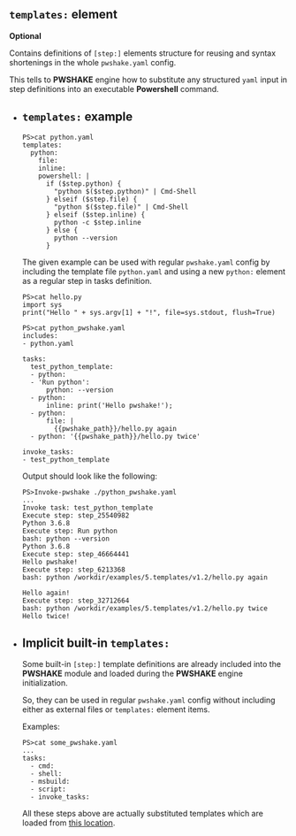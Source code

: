 ## `templates:` **element**

**Optional**

Contains definitions of `[step:]` elements structure for reusing and syntax shortenings in the whole `pwshake.yaml` config.

This tells to **PWSHAKE** engine how to substitute any structured `yaml` input in step definitions into an executable **Powershell** command.

* ## `templates:` example
    ```
    PS>cat python.yaml
    templates:
      python:
        file:
        inline:
        powershell: |
          if ($step.python) {
            "python $($step.python)" | Cmd-Shell
          } elseif ($step.file) {
            "python $($step.file)" | Cmd-Shell
          } elseif ($step.inline) {
            python -c $step.inline
          } else {
            python --version
          }
    ```
    The given example can be used with regular `pwshake.yaml` config by including the template file `python.yaml` and using a new `python:` element as a regular step in tasks definition.
    ```
    PS>cat hello.py
    import sys
    print("Hello " + sys.argv[1] + "!", file=sys.stdout, flush=True)

    PS>cat python_pwshake.yaml
    includes:
    - python.yaml

    tasks:
      test_python_template:
      - python:
      - 'Run python':
          python: --version
      - python:
          inline: print('Hello pwshake!');
      - python:
          file: |
            {{pwshake_path}}/hello.py again
      - python: '{{pwshake_path}}/hello.py twice'

    invoke_tasks:
    - test_python_template
    ```
    Output should look like the following:
    ```
    PS>Invoke-pwshake ./python_pwshake.yaml
    ...
    Invoke task: test_python_template
    Execute step: step_25540982
    Python 3.6.8
    Execute step: Run python
    bash: python --version
    Python 3.6.8
    Execute step: step_46664441
    Hello pwshake!
    Execute step: step_6213368
    bash: python /workdir/examples/5.templates/v1.2/hello.py again

    Hello again!
    Execute step: step_32712664
    bash: python /workdir/examples/5.templates/v1.2/hello.py twice
    Hello twice!
    ```

* ## Implicit built-in `templates:`
    
    Some built-in `[step:]` template definitions are already included into the **PWSHAKE** module and loaded during the **PWSHAKE** engine initialization.

    So, they can be used in regular `pwshake.yaml` config without including either as external files or `templates:` element items.

    Examples:
    ```
    PS>cat some_pwshake.yaml
    ...
    tasks:
      - cmd:
      - shell:
      - msbuild:
      - script:
      - invoke_tasks:
    ```
    All these steps above are actually substituted templates which are loaded from [this location](/pwshake/templates).

